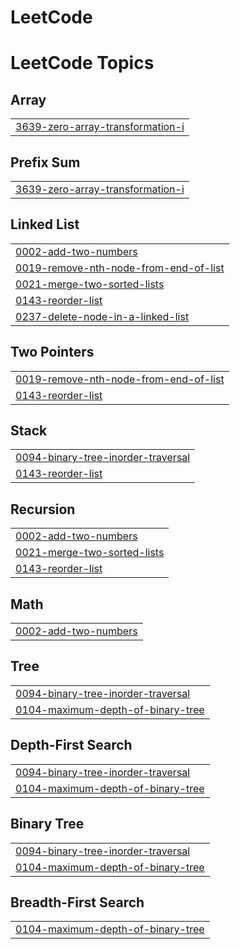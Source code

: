 # LeetCode
<!---LeetCode Topics Start-->
# LeetCode Topics
## Array
|  |
| ------- |
| [3639-zero-array-transformation-i](https://github.com/BharatSingh-Rathore/LeetCode/tree/master/3639-zero-array-transformation-i) |
## Prefix Sum
|  |
| ------- |
| [3639-zero-array-transformation-i](https://github.com/BharatSingh-Rathore/LeetCode/tree/master/3639-zero-array-transformation-i) |
## Linked List
|  |
| ------- |
| [0002-add-two-numbers](https://github.com/BharatSingh-Rathore/LeetCode/tree/master/0002-add-two-numbers) |
| [0019-remove-nth-node-from-end-of-list](https://github.com/BharatSingh-Rathore/LeetCode/tree/master/0019-remove-nth-node-from-end-of-list) |
| [0021-merge-two-sorted-lists](https://github.com/BharatSingh-Rathore/LeetCode/tree/master/0021-merge-two-sorted-lists) |
| [0143-reorder-list](https://github.com/BharatSingh-Rathore/LeetCode/tree/master/0143-reorder-list) |
| [0237-delete-node-in-a-linked-list](https://github.com/BharatSingh-Rathore/LeetCode/tree/master/0237-delete-node-in-a-linked-list) |
## Two Pointers
|  |
| ------- |
| [0019-remove-nth-node-from-end-of-list](https://github.com/BharatSingh-Rathore/LeetCode/tree/master/0019-remove-nth-node-from-end-of-list) |
| [0143-reorder-list](https://github.com/BharatSingh-Rathore/LeetCode/tree/master/0143-reorder-list) |
## Stack
|  |
| ------- |
| [0094-binary-tree-inorder-traversal](https://github.com/BharatSingh-Rathore/LeetCode/tree/master/0094-binary-tree-inorder-traversal) |
| [0143-reorder-list](https://github.com/BharatSingh-Rathore/LeetCode/tree/master/0143-reorder-list) |
## Recursion
|  |
| ------- |
| [0002-add-two-numbers](https://github.com/BharatSingh-Rathore/LeetCode/tree/master/0002-add-two-numbers) |
| [0021-merge-two-sorted-lists](https://github.com/BharatSingh-Rathore/LeetCode/tree/master/0021-merge-two-sorted-lists) |
| [0143-reorder-list](https://github.com/BharatSingh-Rathore/LeetCode/tree/master/0143-reorder-list) |
## Math
|  |
| ------- |
| [0002-add-two-numbers](https://github.com/BharatSingh-Rathore/LeetCode/tree/master/0002-add-two-numbers) |
## Tree
|  |
| ------- |
| [0094-binary-tree-inorder-traversal](https://github.com/BharatSingh-Rathore/LeetCode/tree/master/0094-binary-tree-inorder-traversal) |
| [0104-maximum-depth-of-binary-tree](https://github.com/BharatSingh-Rathore/LeetCode/tree/master/0104-maximum-depth-of-binary-tree) |
## Depth-First Search
|  |
| ------- |
| [0094-binary-tree-inorder-traversal](https://github.com/BharatSingh-Rathore/LeetCode/tree/master/0094-binary-tree-inorder-traversal) |
| [0104-maximum-depth-of-binary-tree](https://github.com/BharatSingh-Rathore/LeetCode/tree/master/0104-maximum-depth-of-binary-tree) |
## Binary Tree
|  |
| ------- |
| [0094-binary-tree-inorder-traversal](https://github.com/BharatSingh-Rathore/LeetCode/tree/master/0094-binary-tree-inorder-traversal) |
| [0104-maximum-depth-of-binary-tree](https://github.com/BharatSingh-Rathore/LeetCode/tree/master/0104-maximum-depth-of-binary-tree) |
## Breadth-First Search
|  |
| ------- |
| [0104-maximum-depth-of-binary-tree](https://github.com/BharatSingh-Rathore/LeetCode/tree/master/0104-maximum-depth-of-binary-tree) |
<!---LeetCode Topics End-->
